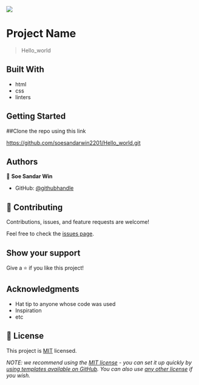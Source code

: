 ![](https://img.shields.io/badge/Microverse-blueviolet)

# Project Name

> Hello_world

## Built With

- html
- css
- linters

## Getting Started

##Clone the repo using this link

https://github.com/soesandarwin2201/Hello_world.git

## Authors

👤 **Soe Sandar Win**

- GitHub: [@githubhandle](https://github.com/soesandarwin2201)

## 🤝 Contributing

Contributions, issues, and feature requests are welcome!

Feel free to check the [issues page](../../issues/).

## Show your support

Give a ⭐️ if you like this project!

## Acknowledgments

- Hat tip to anyone whose code was used
- Inspiration
- etc

## 📝 License

This project is [MIT](./LICENSE) licensed.

_NOTE: we recommend using the [MIT license](https://choosealicense.com/licenses/mit/) - you can set it up quickly by [using templates available on GitHub](https://docs.github.com/en/communities/setting-up-your-project-for-healthy-contributions/adding-a-license-to-a-repository). You can also use [any other license](https://choosealicense.com/licenses/) if you wish._
